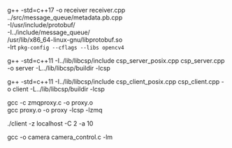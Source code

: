 g++ -std=c++17 -o receiver receiver.cpp ../src/message_queue/metadata.pb.cpp \
    -I/usr/include/protobuf/ \
    -I../include/message_queue/ \
    /usr/lib/x86_64-linux-gnu/libprotobuf.so \
    -lrt `pkg-config --cflags --libs opencv4`


g++ -std=c++11 -I../lib/libcsp/include csp_server_posix.cpp csp_server.cpp -o server -L../lib/libcsp/buildir -lcsp

g++ -std=c++11 -I../lib/libcsp/include csp_client_posix.cpp csp_client.cpp -o client -L../lib/libcsp/buildir -lcsp

gcc -c zmqproxy.c -o proxy.o \
 gcc proxy.o -o proxy -lcsp -lzmq

 ./client -z localhost -C 2 -a 10


 gcc -o camera camera_control.c -lm